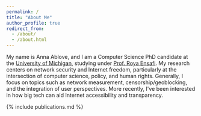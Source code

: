 ```yaml
---
permalink: /
title: "About Me"
author_profile: true
redirect_from: 
  - /about/
  - /about.html
---
```


My name is Anna Ablove, and I am a Computer Science PhD candidate at the [University of Michigan](https://cse.engin.umich.edu/), studying under [Prof. Roya Ensafi](https://censoredplanet.org/team). My research centers on network security and Internet freedom, particularly at the intersection of computer science, policy, and human rights. Generally, I focus on topics such as network measurement, censorship/geoblocking, and the integration of user perspectives. More recently, I've been interested in how big tech can aid Internet accessibility and transparency.

{% include publications.md %}

<!-- ![Editing a markdown file for a talk](/images/editing-talk.png) -->

